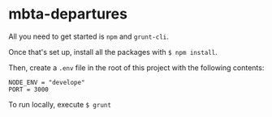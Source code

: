 mbta-departures
=============


All you need to get started is `npm` and `grunt-cli`.

Once that's set up, install all the packages with `$ npm install`.

Then, create a `.env` file in the root of this project with the following contents:

```
NODE_ENV = "develope"
PORT = 3000
```

To run locally, execute `$ grunt`

